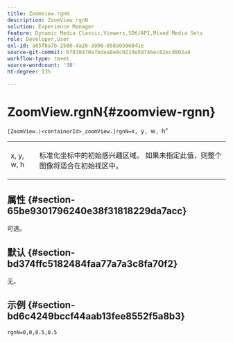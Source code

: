 ```yaml
---
title: ZoomView.rgnN
description: ZoomView.rgnN
solution: Experience Manager
feature: Dynamic Media Classic,Viewers,SDK/API,Mixed Media Sets
role: Developer,User
exl-id: a85fba7b-2580-4a26-a998-058a0586841e
source-git-commit: 6f838470a7bdea8e8c0219e59746ec82ecd802a8
workflow-type: tm+mt
source-wordcount: '38'
ht-degree: 13%

---
```


# ZoomView.rgnN{#zoomview-rgnn}

` [ZoomView.|<containerId>_zoomView.]rgnN= `x`, `y`, `w`, `h”

<table id="table_DEA0A957BC624857B7C0A88DC75DE025"> 
 <tbody> 
  <tr> 
   <td colname="col1"> <p> <span class="codeph"> x</span>,<span class="codeph"> y</span>,<span class="codeph"> w</span>,<span class="codeph"> h</span> </p> </td> 
   <td colname="col2"> <p> 标准化坐标中的初始感兴趣区域。 如果未指定此值，则整个图像将适合在初始视区中。 </p> </td> 
  </tr> 
 </tbody> 
</table>

## 属性 {#section-65be9301796240e38f31818229da7acc}

可选。

## 默认 {#section-bd374ffc5182484faa77a7a3c8fa70f2}

无。

## 示例 {#section-bd6c4249bccf44aab13fee8552f5a8b3}

`rgnN=0,0,0.5,0.5`
